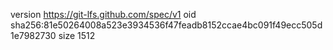 version https://git-lfs.github.com/spec/v1
oid sha256:81e50264008a523e3934536f47feadb8152ccae4bc091f49ecc505d1e7982730
size 1512
